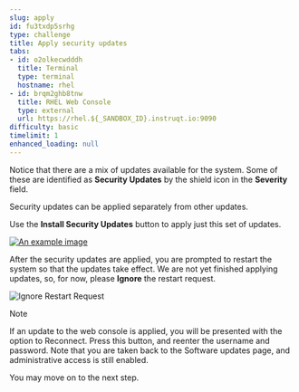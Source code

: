 ```yaml
---
slug: apply
id: fu3txdp5srhg
type: challenge
title: Apply security updates
tabs:
- id: o2olkecwdddh
  title: Terminal
  type: terminal
  hostname: rhel
- id: brqm2ghb8tnw
  title: RHEL Web Console
  type: external
  url: https://rhel.${_SANDBOX_ID}.instruqt.io:9090
difficulty: basic
timelimit: 1
enhanced_loading: null
---
```


Notice that there are a mix of updates available for the system.  Some of these are identified as __Security Updates__ by the shield icon in the __Severity__ field.

Security updates can be applied separately from other updates.

Use the __Install Security Updates__ button to apply just this set of updates.

<a href="#security">
 <img alt="An example image" src="../assets/Apply-Security-Updates.png" />
</a>

<a href="#" class="lightbox" id="security">
 <img alt="An example image" src="../assets/Apply-Security-Updates.png" />
</a>

After the security updates are applied, you are prompted to restart the system so that the updates take effect.  We are not yet finished applying updates, so, for now, please __Ignore__ the restart request.

![Ignore Restart Request](../assets/Restart-request.png)

> [!NOTE]
>  If an update to the web console is applied, you will be presented with the option to Reconnect. Press this button, and reenter the username and password. Note that you are taken back to the Software updates page, and administrative access is still enabled.

You may move on to the next step.
<style>
.lightbox {
  display: none;
  position: fixed;
  justify-content: center;
  align-items: center;
  z-index: 999;
  top: 0;
  left: 0;
  right: 0;
  bottom: 0;
  padding: 1rem;
  background: rgba(0, 0, 0, 0.8);
}

.lightbox:target {
  display: flex;
}

.lightbox img {
  max-height: 100%;
}
</style>
